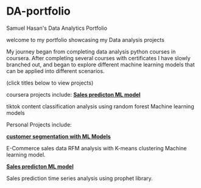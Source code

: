 # DA-portfolio
Samuel Hasan's Data Analytics Portfolio

welcome to my portfolio showcasing my Data analysis projects

My journey began from completing data analysis python courses in coursera. After completing several courses with certificates I have slowly branched out, and began to explore different machine learning models that can be applied into different scenarios. 

(click titles below to view projects)

coursera projects include:
[**Sales predicton ML model**](tiktok_classification.md)

tiktok content classification analysis using random forest Machine learning models

Personal Projects include: 

[**customer segmentation with ML Models**](rfm_clustering_analysis.md)

E-Commerce sales data RFM analysis with K-means clustering Machine learning model.

[**Sales predicton ML model**](sales_prediction.md)

Sales prediction time series analysis using prophet library.





